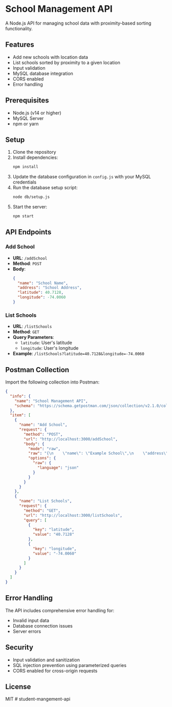 # School Management API

A Node.js API for managing school data with proximity-based sorting functionality.

## Features

- Add new schools with location data
- List schools sorted by proximity to a given location
- Input validation
- MySQL database integration
- CORS enabled
- Error handling

## Prerequisites

- Node.js (v14 or higher)
- MySQL Server
- npm or yarn

## Setup

1. Clone the repository
2. Install dependencies:
   ```bash
   npm install
   ```
3. Update the database configuration in `config.js` with your MySQL credentials
4. Run the database setup script:
   ```bash
   node db/setup.js
   ```
5. Start the server:
   ```bash
   npm start
   ```

## API Endpoints

### Add School
- **URL**: `/addSchool`
- **Method**: `POST`
- **Body**:
  ```json
  {
    "name": "School Name",
    "address": "School Address",
    "latitude": 40.7128,
    "longitude": -74.0060
  }
  ```

### List Schools
- **URL**: `/listSchools`
- **Method**: `GET`
- **Query Parameters**:
  - `latitude`: User's latitude
  - `longitude`: User's longitude
- **Example**: `/listSchools?latitude=40.7128&longitude=-74.0060`

## Postman Collection

Import the following collection into Postman:

```json
{
  "info": {
    "name": "School Management API",
    "schema": "https://schema.getpostman.com/json/collection/v2.1.0/collection.json"
  },
  "item": [
    {
      "name": "Add School",
      "request": {
        "method": "POST",
        "url": "http://localhost:3000/addSchool",
        "body": {
          "mode": "raw",
          "raw": "{\n    \"name\": \"Example School\",\n    \"address\": \"123 School St\",\n    \"latitude\": 40.7128,\n    \"longitude\": -74.0060\n}",
          "options": {
            "raw": {
              "language": "json"
            }
          }
        }
      }
    },
    {
      "name": "List Schools",
      "request": {
        "method": "GET",
        "url": "http://localhost:3000/listSchools",
        "query": [
          {
            "key": "latitude",
            "value": "40.7128"
          },
          {
            "key": "longitude",
            "value": "-74.0060"
          }
        ]
      }
    }
  ]
}
```

## Error Handling

The API includes comprehensive error handling for:
- Invalid input data
- Database connection issues
- Server errors

## Security

- Input validation and sanitization
- SQL injection prevention using parameterized queries
- CORS enabled for cross-origin requests

## License

MIT # student-mangement-api
